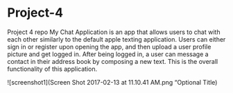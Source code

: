 # Project-4
Project 4 repo
My Chat Application is an app that allows users to chat with each other similarly to the default apple texting application.
Users can either sign in or register upon opening the app, and then upload a user profile picture and get logged in.  After being logged in, a user can message a contact in their address book by composing a new text. This is the overall functionality of this application.




![screenshot1](Screen Shot 2017-02-13 at 11.10.41 AM.png “Optional Title)
